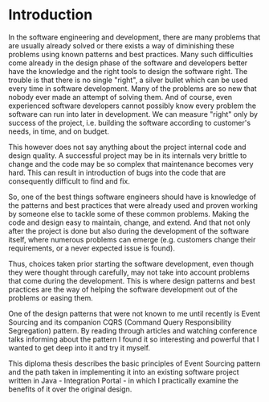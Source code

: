 # Introduction

In the software engineering and development, there are many problems that are usually already solved or there exists a way of diminishing these problems using known patterns and best practices. Many such difficulties come already in the design phase of the software and developers better have the knowledge and the right tools to design the software right. The trouble is that there is no single "right", a silver bullet which can be used every time in software development. Many of the problems are so new that nobody ever made an attempt of solving them. And of course, even experienced software developers cannot possibly know every problem the software can run into later in development. We can measure "right" only by success of the project, i.e. building the software according to customer's needs, in time, and on budget.

This however does not say anything about the project internal code and design quality. A successful project may be in its internals very brittle to change and the code may be so complex that maintenance becomes very hard. This can result in introduction of bugs into the code that are consequently difficult to find and fix. 

So, one of the best things software engineers should have is knowledge of the patterns and best practices that were already used and proven working by someone else to tackle some of these common problems. Making the code and design easy to maintain, change, and extend. And that not only after the project is done but also during the development of the software itself, where numerous problems can emerge (e.g. customers change their requirements, or a never expected issue is found).

Thus, choices taken prior starting the software development, even though they were thought through carefully, may not take into account problems that come during the development. This is where design patterns and best practices are the way of helping the software development out of the problems or easing them.

One of the design patterns that were not known to me until recently is Event Sourcing and its companion CQRS (Command Query Responsibility Segregation) pattern. By reading through articles and watching conference talks informing about the pattern I found it so interesting and powerful that I wanted to get deep into it and try it myself.

This diploma thesis describes the basic principles of Event Sourcing pattern and the path taken in implementing it into an existing software project written in Java - Integration Portal - in which I practically examine the benefits of it over the original design.

